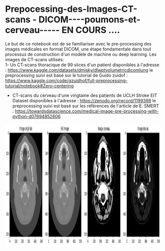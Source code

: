 #  Prepocessing-des-Images-CT-scans - DICOM----poumons-et-cerveau----- EN COURS ….
Le but de ce notebook est de se familiariser avec le pre-processing des images médicales en format DICOM, une étape fondamentale dans tout processus de construction d'un modèle de machine ou deep learning. Les images de CT-scans utilisés:  
1- Un CT-scans thoracique de 99 slices d'un patient disponibles à l'adresse : https://www.kaggle.com/datasets/dmisky/dlwptvolumetricdicomlung
le preprocessing suivi est basé sur le tutorial de Guido zuidof : https://www.kaggle.com/code/gzuidhof/full-preprocessing-tutorial/notebook#Zero-centering

- CT-scans du cerveau d'une vingtaine des patients de UCLH Stroke EIT Dataset disponibles à l'adresse : 
https://zenodo.org/record/1199398
le preprocessing suivi est basé sur les références de l'article de E. SMERT : 
https://towardsdatascience.com/medical-image-pre-processing-with-python-d07694852606

<p align="center"><img src="images/brain_hu_os.png" width="600" height="400" /></p>
